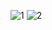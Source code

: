 ![1](https://github.com/MatiasBarna/Proyecto_Individual_2/assets/126587042/b344eb83-5e37-4b31-969a-410119506039)
![2](https://github.com/MatiasBarna/Proyecto_Individual_2/assets/126587042/9486bb06-813d-4073-bc53-1843c2578abd)
